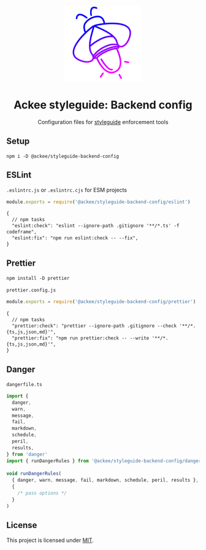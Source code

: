 <div align="center">

![](logo.png)

# Ackee styleguide: Backend config

Configuration files for [styleguide](https://github.com/AckeeCZ/styleguide) enforcement tools

</div>

## Setup

```
npm i -D @ackee/styleguide-backend-config
```

## ESLint

`.eslintrc.js` or `.eslintrc.cjs` for ESM projects

```js
module.exports = require('@ackee/styleguide-backend-config/eslint')
```

```jsonc
{
  // npm tasks
  "eslint:check": "eslint --ignore-path .gitignore '**/*.ts' -f codeframe",
  "eslint:fix": "npm run eslint:check -- --fix",
}
```

## Prettier

`npm install -D prettier`

`prettier.config.js`

```js
module.exports = require('@ackee/styleguide-backend-config/prettier')
```

```jsonc
{
  // npm tasks
  "prettier:check": "prettier --ignore-path .gitignore --check '**/*.{ts,js,json,md}'",
  "prettier:fix": "npm run prettier:check -- --write '**/*.{ts,js,json,md}'",
}
```

## Danger

`dangerfile.ts`

```typescript
import {
  danger,
  warn,
  message,
  fail,
  markdown,
  schedule,
  peril,
  results,
} from 'danger'
import { runDangerRules } from '@ackee/styleguide-backend-config/danger'

void runDangerRules(
  { danger, warn, message, fail, markdown, schedule, peril, results },
  {
    /* pass options */
  }
)
```

## License

This project is licensed under [MIT](./LICENSE).
